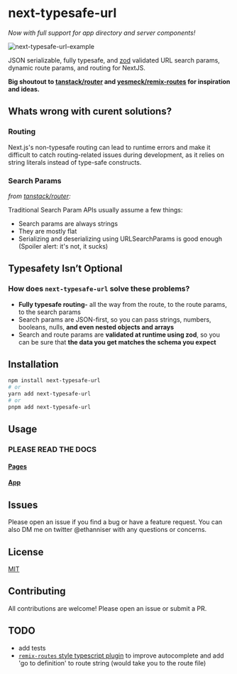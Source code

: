 # next-typesafe-url

_Now with full support for app directory and server components!_

![next-typesafe-url-example](https://github.com/ethanniser/next-typesafe-url/assets/100045248/216da637-9cf0-48dd-942e-e24e0146acd0)

JSON serializable, fully typesafe, and [zod](https://www.npmjs.com/package/zod) validated URL search params, dynamic route params, and routing for NextJS.

**Big shoutout to [tanstack/router](https://github.com/tanstack/router) and [yesmeck/remix-routes](https://github.com/yesmeck/remix-routes) for inspiration and ideas.**

## Whats wrong with curent solutions?

### Routing

Next.js's non-typesafe routing can lead to runtime errors and make it difficult to catch routing-related issues during development, as it relies on string literals instead of type-safe constructs.

### Search Params

_from [tanstack/router](https://tanstack.com/router/v1/docs/guide/search-params):_

Traditional Search Param APIs usually assume a few things:

- Search params are always strings
- They are mostly flat
- Serializing and deserializing using URLSearchParams is good enough (Spoiler alert: it's not, it sucks)

## Typesafety Isn’t Optional

### How does `next-typesafe-url` solve these problems?

- **Fully typesafe routing-** all the way from the route, to the route params, to the search params
- Search params are JSON-first, so you can pass strings, numbers, booleans, nulls, **and even nested objects and arrays**
- Search and route params are **validated at runtime using zod**, so you can be sure that **the data you get matches the schema you expect**

## Installation

```bash
npm install next-typesafe-url
# or
yarn add next-typesafe-url
# or
pnpm add next-typesafe-url
```

## Usage

### PLEASE READ THE DOCS

#### [Pages](docs/pages.md)

#### [App](docs/app.md)

## Issues

Please open an issue if you find a bug or have a feature request.
You can also DM me on twitter @ethanniser with any questions or concerns.

## License

[MIT](LICENSE)

## Contributing

All contributions are welcome! Please open an issue or submit a PR.

## TODO

- add tests
- [`remix-routes` style typescript plugin](https://github.com/yesmeck/remix-routes/tree/master/packages/typescript-remix-routes-plugin) to improve autocomplete and add 'go to definition' to route string (would take you to the route file)

